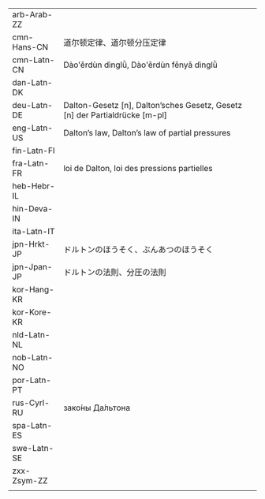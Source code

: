 | | | |
|-|-|-|
| arb-Arab-ZZ |  |  |
| cmn-Hans-CN | 道尔顿定律、道尔顿分压定律 |  |
| cmn-Latn-CN | Dào'ěrdùn dìnglǜ, Dào'ěrdùn fēnyā dìnglǜ |  |
| dan-Latn-DK |  |  |
| deu-Latn-DE | Dalton-Gesetz [n], Dalton’sches Gesetz, Gesetz [n] der Partialdrücke [m-pl] |  |
| eng-Latn-US | Dalton’s law, Dalton’s law of partial pressures |  |
| fin-Latn-FI |  |  |
| fra-Latn-FR | loi de Dalton, loi des pressions partielles |  |
| heb-Hebr-IL |  |  |
| hin-Deva-IN |  |  |
| ita-Latn-IT |  |  |
| jpn-Hrkt-JP | ドルトンのほうそく、ぶんあつのほうそく |  |
| jpn-Jpan-JP | ドルトンの法則、分圧の法則 |  |
| kor-Hang-KR |  |  |
| kor-Kore-KR |  |  |
| nld-Latn-NL |  |  |
| nob-Latn-NO |  |  |
| por-Latn-PT |  |  |
| rus-Cyrl-RU | зако́ны Да́льтона |  |
| spa-Latn-ES |  |  |
| swe-Latn-SE |  |  |
| zxx-Zsym-ZZ |  |  |
|  |  |  |
